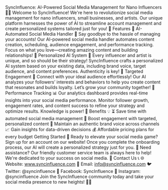 SyncInfluence: AI-Powered Social Media Management for Nano Influencers 🚀✨
Welcome to SyncInfluence! We're here to revolutionize social media management for nano influencers, small businesses, and artists. Our unique platform harnesses the power of AI to streamline account management and create personalized systems tailored just for you! 🎉
Features 🌟
AI-Automated Social Media Handler 🤖
Say goodbye to the hassle of managing your accounts! Our AI-powered social media handler automates content creation, scheduling, audience engagement, and performance tracking. Focus on what you love—creating amazing content and building relationships! 💖
Personalized AI System 🎨
Every influencer and artist is unique, and so should be their strategy! SyncInfluence crafts a personalized AI system based on your existing data, including brand voice, target audience, and content preferences. Authenticity is key! 🔑
Targeted Engagement 🎯
Connect with your ideal audience effortlessly! Our AI analyzes your followers’ interests and behaviors to help you create content that resonates and builds loyalty. Let’s grow your community together! 🌈
Performance Tracking 📊
Our analytics dashboard provides real-time insights into your social media performance. Monitor follower growth, engagement rates, and content success to refine your strategy and optimize results. Knowledge is power! 💪
Benefits 💡
⏳ Save time with automated social media management
💬 Boost engagement with targeted, personalized content
🎤 Maintain an authentic brand voice across channels
📈 Gain insights for data-driven decisions
💰 Affordable pricing plans for every budget
Getting Started 🚀
Ready to elevate your social media game? Sign up for an account on our website! Once you complete the onboarding process, our AI will create a personalized strategy just for you. 🎊
Need assistance? Our friendly customer service team is always here to help! We're dedicated to your success on social media. 🤝
Contact Us 📞
🌐 Website: www.syncinfluence.com
📧 Email: info@syncinfluence.com
🐦 Twitter: @syncinfluence
📘 Facebook: SyncInfluence
📸 Instagram: @syncinfluence
Join the SyncInfluence community today and take your social media presence to new heights! 🌟🎉
<!---
SyncInfluence/SyncInfluence is a ✨ special ✨ repository because its `README.md` (this file) appears on your GitHub profile.
You can click the Preview link to take a look at your changes.
--->

